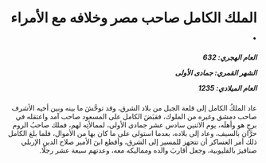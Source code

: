 <h1 dir="rtl">الملك الكامل صاحب مصر وخلافه مع الأمراء .</h1>

<h5 dir="rtl">العام الهجري:  632

الشهر القمري: جمادى الأولى

العام الميلادي: 1235</h5>

<p dir="rtl">عاد الملكُ الكامل إلى قلعة الجبل من بلاد الشرق، وقد توحَّشَ ما بينه وبين أخيه الأشرف صاحب دمشق وغيره من الملوك، فقبَضَ الكامل على المسعود صاحب آمد واعتقله في برجٍ هو وأهلَه، يوم الاثنين سادس عشر جمادى الأولى، لممالأتِه لهم، فملك صاحبُ الروم حرَّان بالسيف، وعاد إلى بلاده، بعدما استولى على ما كان بها من الأموال، فلما بلغ الكامل ذلك أمر العساكر أن تتجهز للمسير إلى الشرق، وأقطع ابنَ الأمير صلاح الدين الإربلي صنافيرَ بالقليوبية، وجعل أقاربَ والده ومماليكه معه، وعدتهم سبعة عشر رجلًا.</p></br>
